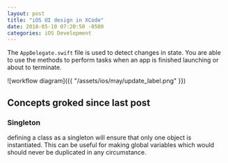 ```yaml
---
layout: post
title: "iOS UI design in XCode"
date: 2018-05-10 07:20:50 -0500
categories: iOS Development 
---
```


The `AppDelegate.swift` file is used to detect changes in state. You are able to use the methods to perform tasks when an app is finished launching or about to terminate.

![workflow diagram]({{ "/assets/ios/may/update_label.png" }})

## Concepts groked since last post

### Singleton
defining a class as a singleton will ensure that only one object is instantiated. This can be useful for making global variables which would should never be duplicated in any circumstance. 

 

